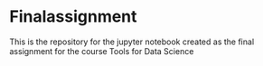 # Finalassignment
This is the repository for the jupyter notebook created as the final assignment for the course Tools for Data Science
